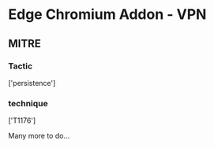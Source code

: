# Edge Chromium Addon - VPN

## MITRE

### Tactic
['persistence']

### technique
['T1176']

Many more to do...

